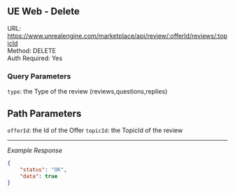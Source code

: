 ## UE Web - Delete

URL: https://www.unrealengine.com/marketplace/api/review/:offerId/reviews/:topicId \
Method: DELETE \
Auth Required: Yes

### Query Parameters

`type`: the Type of the review (reviews,questions,replies)

## Path Parameters

`offerId`: the Id of the Offer
`topicId`: the TopicId of the review

---

_Example Response_

```json
{
    "status": "OK",
    "data": true
}
```